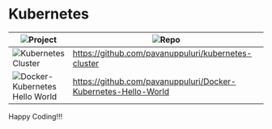 # Kubernetes


| ![Project](https://img.shields.io/badge/Project-blue.svg)      | ![Repo](https://img.shields.io/badge/Repo-blue.svg)         |
|--------------|------------------|
| ![Kubernetes Cluster](https://img.shields.io/badge/Kubernetes%20Cluster-red.svg)        | https://github.com/pavanuppuluri/kubernetes-cluster           |
| ![Docker-Kubernetes Hello World](https://img.shields.io/badge/Docker%20Kubernetes-Hello%20World-red.svg)        | https://github.com/pavanuppuluri/Docker-Kubernetes-Hello-World           |



Happy Coding!!!
